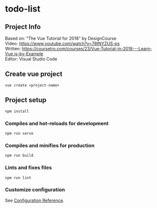 # todo-list

## Project Info
Based on: "The Vue Tutorial for 2018" by DesignCourse                
Video: https://www.youtube.com/watch?v=78tNYZUS-ps               
Written: https://coursetro.com/courses/23/Vue-Tutorial-in-2018---Learn-Vue.js-by-Example          
Editor: Visual Studio Code

## Create vue project
```
vue create <project-name>
```

## Project setup
```
npm install
```

### Compiles and hot-reloads for development
```
npm run serve
```

### Compiles and minifies for production
```
npm run build
```

### Lints and fixes files
```
npm run lint
```

### Customize configuration
See [Configuration Reference](https://cli.vuejs.org/config/).
